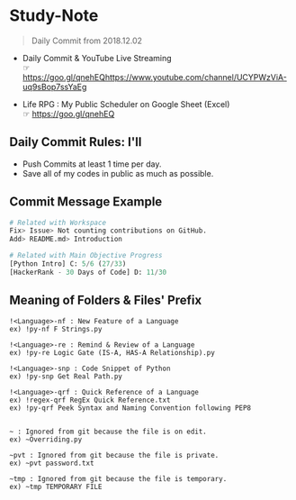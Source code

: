 # Study-Note
> Daily Commit from 2018.12.02

* Daily Commit & YouTube Live Streaming\
☞ https://goo.gl/qnehEQhttps://www.youtube.com/channel/UCYPWzViA-uq9sBop7ssYaEg

* Life RPG : My Public Scheduler on Google Sheet (Excel)\
☞ https://goo.gl/qnehEQ



## Daily Commit Rules: I'll

* Push Commits at least 1 time per day.
* Save all of my codes in public as much as possible.


## Commit Message Example

```Python
# Related with Workspace
Fix> Issue> Not counting contributions on GitHub.
Add> README.md> Introduction

# Related with Main Objective Progress
[Python Intro] C: 5/6 (27/33)
[HackerRank - 30 Days of Code] D: 11/30
```

## Meaning of Folders & Files' Prefix
```
!<Language>-nf : New Feature of a Language
ex) !py-nf F Strings.py

!<Language>-re : Remind & Review of a Language
ex) !py-re Logic Gate (IS-A, HAS-A Relationship).py

!<Language>-snp : Code Snippet of Python
ex) !py-snp Get Real Path.py

!<Language>-qrf : Quick Reference of a Language
ex) !regex-qrf RegEx Quick Reference.txt
ex) !py-qrf Peek Syntax and Naming Convention following PEP8


~ : Ignored from git because the file is on edit.
ex) ~Overriding.py

~pvt : Ignored from git because the file is private.
ex) ~pvt password.txt

~tmp : Ignored from git because the file is temporary.
ex) ~tmp TEMPORARY FILE

```